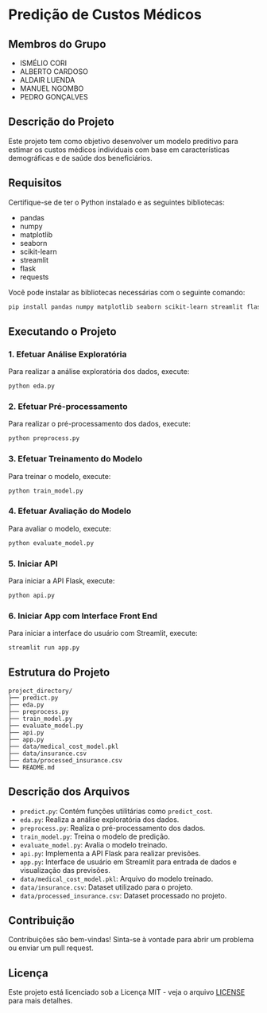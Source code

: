 # Predição de Custos Médicos

## Membros do Grupo

- ISMÉLIO CORI
- ALBERTO CARDOSO
- ALDAIR LUENDA
- MANUEL NGOMBO
- PEDRO GONÇALVES

## Descrição do Projeto

Este projeto tem como objetivo desenvolver um modelo preditivo para estimar os custos médicos individuais com base em características demográficas e de saúde dos beneficiários.

## Requisitos

Certifique-se de ter o Python instalado e as seguintes bibliotecas:

- pandas
- numpy
- matplotlib
- seaborn
- scikit-learn
- streamlit
- flask
- requests

Você pode instalar as bibliotecas necessárias com o seguinte comando:

```bash
pip install pandas numpy matplotlib seaborn scikit-learn streamlit flask requests
```

## Executando o Projeto

### 1. Efetuar Análise Exploratória

Para realizar a análise exploratória dos dados, execute:

```bash
python eda.py
```

### 2. Efetuar Pré-processamento

Para realizar o pré-processamento dos dados, execute:

```bash
python preprocess.py
```

### 3. Efetuar Treinamento do Modelo

Para treinar o modelo, execute:

```bash
python train_model.py
```

### 4. Efetuar Avaliação do Modelo

Para avaliar o modelo, execute:

```bash
python evaluate_model.py
```

### 5. Iniciar API

Para iniciar a API Flask, execute:

```bash
python api.py
```

### 6. Iniciar App com Interface Front End

Para iniciar a interface do usuário com Streamlit, execute:

```bash
streamlit run app.py
```

## Estrutura do Projeto

```
project_directory/
├── predict.py
├── eda.py
├── preprocess.py
├── train_model.py
├── evaluate_model.py
├── api.py
├── app.py
├── data/medical_cost_model.pkl
├── data/insurance.csv
├── data/processed_insurance.csv
└── README.md
```

## Descrição dos Arquivos

- `predict.py`: Contém funções utilitárias como `predict_cost`.
- `eda.py`: Realiza a análise exploratória dos dados.
- `preprocess.py`: Realiza o pré-processamento dos dados.
- `train_model.py`: Treina o modelo de predição.
- `evaluate_model.py`: Avalia o modelo treinado.
- `api.py`: Implementa a API Flask para realizar previsões.
- `app.py`: Interface de usuário em Streamlit para entrada de dados e visualização das previsões.
- `data/medical_cost_model.pkl`: Arquivo do modelo treinado.
- `data/insurance.csv`: Dataset utilizado para o projeto.
- `data/processed_insurance.csv`: Dataset processado no projeto.

## Contribuição

Contribuições são bem-vindas! Sinta-se à vontade para abrir um problema ou enviar um pull request.

## Licença

Este projeto está licenciado sob a Licença MIT - veja o arquivo [LICENSE](LICENSE) para mais detalhes.
